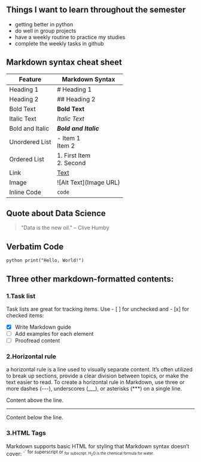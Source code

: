 ## Things I want to learn throughout the semester
- getting better in python
- do well in group projects
- have a weekly routine to practice my studies
- complete the weekly tasks in github

## Markdown syntax cheat sheet 
| Feature | Markdown Syntax |
| --------| ------------- |
| Heading 1 | # Heading 1 |
| Heading 2 | ## Heading 2 |
| Bold Text | **Bold Text** |
| Italic Text | *Italic Text* |
| Bold and Italic | ***Bold and Italic*** |
| Unordered List | - Item 1 <br> Item 2 |
| Ordered List | 1. First Item <br> 2. Second | 
| Link | [Text](URL) | 
| Image | ![Alt Text](Image URL) |
| Inline Code | `code` |

## Quote about Data Science
> "Data is the new oil."
> – Clive Humby

## Verbatim Code 
`python
print("Hello, World!")`

## Three other markdown-formatted contents:
### 1.Task list
Task lists are great for tracking items. Use - [ ] for unchecked and - [x] for checked items:
- [x] Write Markdown guide
- [ ] Add examples for each element
- [ ] Proofread content

### 2.Horizontal rule
a horizontal rule is a line used to visually separate content. It’s often utilized to break up sections, provide a clear division between topics, or make the text easier to read.
To create a horizontal rule in Markdown, use three or more dashes (---), underscores (___), or asterisks (***) on a single line.

Content above the line.

---

Content below the line.

### 3.HTML Tags
Markdown supports basic HTML for styling that Markdown syntax doesn’t cover:
`<sup>´ for superscript or <sub> for subscript.
H<sub>2</sub>O is the chemical formula for water.





